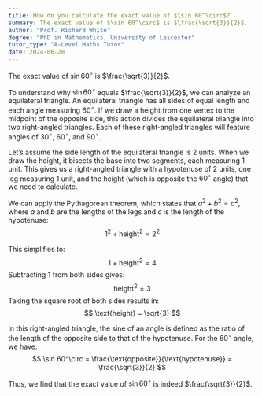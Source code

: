 ```yaml
---
title: How do you calculate the exact value of $\sin 60^\circ$?
summary: The exact value of $\sin 60^\circ$ is $\frac{\sqrt{3}}{2}$.
author: "Prof. Richard White"
degree: "PhD in Mathematics, University of Leicester"
tutor_type: "A-Level Maths Tutor"
date: 2024-06-28
---
```


The exact value of $\sin 60^\circ$ is $\frac{\sqrt{3}}{2}$.

To understand why $\sin 60^\circ$ equals $\frac{\sqrt{3}}{2}$, we can analyze an equilateral triangle. An equilateral triangle has all sides of equal length and each angle measuring $60^\circ$. If we draw a height from one vertex to the midpoint of the opposite side, this action divides the equilateral triangle into two right-angled triangles. Each of these right-angled triangles will feature angles of $30^\circ$, $60^\circ$, and $90^\circ$.

Let’s assume the side length of the equilateral triangle is $2$ units. When we draw the height, it bisects the base into two segments, each measuring $1$ unit. This gives us a right-angled triangle with a hypotenuse of $2$ units, one leg measuring $1$ unit, and the height (which is opposite the $60^\circ$ angle) that we need to calculate.

We can apply the Pythagorean theorem, which states that $a^2 + b^2 = c^2$, where $a$ and $b$ are the lengths of the legs and $c$ is the length of the hypotenuse:
$$
1^2 + \text{height}^2 = 2^2
$$

This simplifies to:
$$
1 + \text{height}^2 = 4
$$
Subtracting $1$ from both sides gives:
$$
\text{height}^2 = 3
$$
Taking the square root of both sides results in:
$$
\text{height} = \sqrt{3}
$$

In this right-angled triangle, the sine of an angle is defined as the ratio of the length of the opposite side to that of the hypotenuse. For the $60^\circ$ angle, we have:
$$
\sin 60^\circ = \frac{\text{opposite}}{\text{hypotenuse}} = \frac{\sqrt{3}}{2}
$$

Thus, we find that the exact value of $\sin 60^\circ$ is indeed $\frac{\sqrt{3}}{2}$.
    
